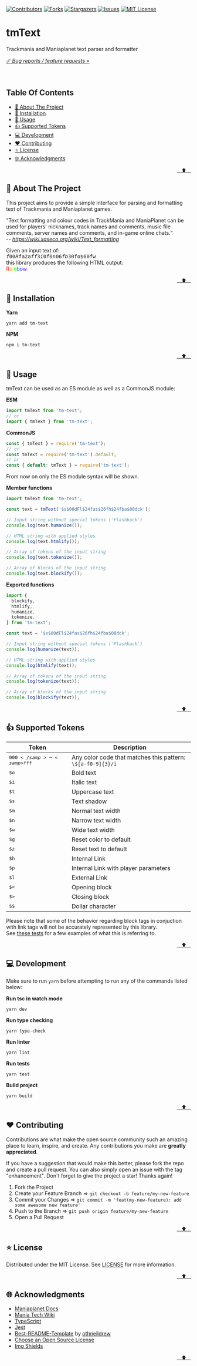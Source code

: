 <div id="top"></div>

[![Contributors][contributors-shield]][contributors-url]
[![Forks][forks-shield]][forks-url]
[![Stargazers][stars-shield]][stars-url]
[![Issues][issues-shield]][issues-url]
[![MIT License][license-shield]][license-url]

# tmText

Trackmania and Maniaplanet text parser and formatter

*[☄️ Bug reports / feature requests »][issues-url]*

<br>

## Table Of Contents

<!-- NOTICE: all anchors must not include the emoji to work on github, the ❤️ some reason must be url encoded though -->
* [👋 About The Project](#-about-the-project)
* [🚀 Installation](#-installation)
* [👀 Usage](#-usage)
* [👍 Supported Tokens](#-supported-tokens)
* [💻 Development](#-development)
* [❤️ Contributing](#%EF%B8%8F-contributing)
* [⭐ License](#-license)
* [🌐 Acknowledgments](#-acknowledgments)

<p align="right"><a href="#top" title="Back to top">&nbsp;&nbsp;&nbsp;⬆&nbsp;&nbsp;&nbsp;</a></p>

## 👋 About The Project

This project aims to provide a simple interface for parsing and formatting text of Trackmania and Maniaplanet games.

<q>Text formatting and colour codes in TrackMania and ManiaPlanet can be used for players' nicknames, track names and comments, music file comments, server names and comments, and in-game online chats.</q>  
-- <cite>https://wiki.xaseco.org/wiki/Text_formatting</cite>

Given an input text of:  
<samp>$f00R$fa2a$ff3i$0f0n$06fb$30fo$60fw</samp>  
this library produces the following HTML output:  
<span style="color: #ff0000;">R</span><span style="color: #ffaa22;">a</span><span style="color: #ffff33;">i</span><span style="color: #00ff00;">n</span><span style="color: #0066ff;">b</span><span style="color: #3300ff;">o</span><span style="color: #6600ff;">w</span>

<p align="right"><a href="#top" title="Back to top">&nbsp;&nbsp;&nbsp;⬆&nbsp;&nbsp;&nbsp;</a></p>

## 🚀 Installation

**Yarn**
```shell
yarn add tm-text
```

**NPM**
```shell
npm i tm-text
```

<p align="right"><a href="#top" title="Back to top">&nbsp;&nbsp;&nbsp;⬆&nbsp;&nbsp;&nbsp;</a></p>

## 👀 Usage

tmText can be used as an ES module as well as a CommonJS module:

**ESM**
```js
import tmText from 'tm-text';
// or
import { tmText } from 'tm-text';
```

**CommonJS**
```js
const { tmText } = require('tm-text');
// or
const tmText = require('tm-text').default;
// or
const { default: tmText } = require('tm-text');
```

From now on only the ES module syntax will be shown.

**Member functions**
```js
import tmText from 'tm-text';

const text = tmText('$s$00dFl$24fas$26fh$24fba$00dck');

// Input string without special tokens ('Flashback')
console.log(text.humanize());

// HTML string with applied styles
console.log(text.htmlify());

// Array of tokens of the input string
console.log(text.tokenize());

// Array of blocks of the input string
console.log(text.blockify());
```

**Exported functions**
```js
import {
  blockify,
  htmlify,
  humanize,
  tokenize,
} from 'tm-text';

const text = '$s$00dFl$24fas$26fh$24fba$00dck';

// Input string without special tokens ('Flashback')
console.log(humanize(text));

// HTML string with applied styles
console.log(htmlify(text));

// Array of tokens of the input string
console.log(tokenize(text));

// Array of blocks of the input string
console.log(blockify(text));
```

<p align="right"><a href="#top" title="Back to top">&nbsp;&nbsp;&nbsp;⬆&nbsp;&nbsp;&nbsp;</a></p>

## 👍 Supported Tokens

|Token|Description|
|-|-|
|<samp>$000</samp> - <samp>$fff</samp>|Any color code that matches this pattern: `\$[a-f0-9]{3}/i`|
|<samp>$o</samp>|Bold text|
|<samp>$i</samp>|Italic text|
|<samp>$t</samp>|Uppercase text|
|<samp>$s</samp>|Text shadow|
|<samp>$m</samp>|Normal text width|
|<samp>$n</samp>|Narrow text width|
|<samp>$w</samp>|Wide text width|
|<samp>$g</samp>|Reset color to default|
|<samp>$z</samp>|Reset text to default|
|<samp>$h</samp>|Internal Link|
|<samp>$p</samp>|Internal Link with player parameters|
|<samp>$l</samp>|External Link|
|<samp>$&lt;</samp>|Opening block|
|<samp>$&gt;</samp>|Closing block|
|<samp>$$</samp>|Dollar character|

Please note that some of the behavior regarding block tags in conjuction with link tags will not be accurately represented by this library.  
See [these tests](./src/index.test.ts#L300) for a few examples of what this is referring to.

<p align="right"><a href="#top" title="Back to top">&nbsp;&nbsp;&nbsp;⬆&nbsp;&nbsp;&nbsp;</a></p>

## 💻 Development

Make sure to run `yarn` before attempting to run any of the commands listed below:

**Run tsc in watch mode**
```shell
yarn dev
```

**Run type checking**
```shell
yarn type-check
```

**Run linter**
```shell
yarn lint
```

**Run tests**
```shell
yarn test
```

**Build project**
```shell
yarn build
```

<p align="right"><a href="#top" title="Back to top">&nbsp;&nbsp;&nbsp;⬆&nbsp;&nbsp;&nbsp;</a></p>

## ❤️ Contributing

Contributions are what make the open source community such an amazing place to learn, inspire, and create. Any contributions you make are **greatly appreciated**.

If you have a suggestion that would make this better, please fork the repo and create a pull request. You can also simply open an issue with the tag "enhancement".
Don't forget to give the project a star! Thanks again!

1. Fork the Project
2. Create your Feature Branch => `git checkout -b feature/my-new-feature`
3. Commit your Changes => `git commit -m 'feat(my-new-feature): add some awesome new feature'`
4. Push to the Branch => `git push origin feature/my-new-feature`
5. Open a Pull Request

<p align="right"><a href="#top" title="Back to top">&nbsp;&nbsp;&nbsp;⬆&nbsp;&nbsp;&nbsp;</a></p>

## ⭐ License

Distributed under the MIT License. See [LICENSE](./LICENSE) for more information.

<p align="right"><a href="#top" title="Back to top">&nbsp;&nbsp;&nbsp;⬆&nbsp;&nbsp;&nbsp;</a></p>

## 🌐 Acknowledgments

* [Maniaplanet Docs](https://doc.maniaplanet.com/client/text-formatting)
* [Mania Tech Wiki](https://wiki.xaseco.org/wiki/Text_formatting)
* [TypeScript](https://www.typescriptlang.org)
* [Jest](https://jestjs.io)
* [Best-README-Template](https://github.com/othneildrew/Best-README-Template) by [othneildrew](https://github.com/othneildrew)
* [Choose an Open Source License](https://choosealicense.com)
* [Img Shields](https://shields.io)

<p align="right"><a href="#top" title="Back to top">&nbsp;&nbsp;&nbsp;⬆&nbsp;&nbsp;&nbsp;</a></p>

<!-- END OF CONTENT -->

<!-- MARKDOWN LINKS & IMAGES -->
<!-- https://www.markdownguide.org/basic-syntax/#reference-style-links -->

[contributors-url]: https://github.com/Brainshaker95/tm-text/graphs/contributors
[contributors-shield]: https://img.shields.io/github/contributors/Brainshaker95/tm-text.svg?style=flat-square

[forks-url]: https://github.com/Brainshaker95/tm-text/network/members
[forks-shield]: https://img.shields.io/github/forks/Brainshaker95/tm-text.svg?style=flat-square

[stars-url]: https://github.com/Brainshaker95/tm-text/stargazers
[stars-shield]: https://img.shields.io/github/stars/Brainshaker95/tm-text.svg?style=flat-square

[issues-url]: https://github.com/Brainshaker95/tm-text/issues
[issues-shield]: https://img.shields.io/github/issues/Brainshaker95/tm-text.svg?style=flat-square

[license-url]: https://github.com/Brainshaker95/tm-text/blob/master/LICENSE
[license-shield]: https://img.shields.io/github/license/Brainshaker95/tm-text.svg?style=flat-square
